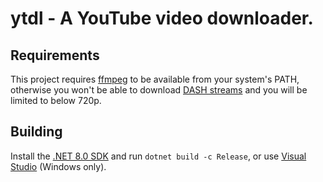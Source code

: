 # ytdl - A YouTube video downloader.

## Requirements
This project requires [ffmpeg](https://www.ffmpeg.org/) to be available from your system's PATH, otherwise you won't be able to download [DASH streams](https://en.wikipedia.org/wiki/Dynamic_Adaptive_Streaming_over_HTTP)
and you will be limited to below 720p.
## Building
Install the [.NET 8.0 SDK](https://dotnet.microsoft.com/en-us/download/dotnet/8.0) and run `dotnet build -c Release`, or use [Visual Studio](https://visualstudio.microsoft.com/) (Windows only).
